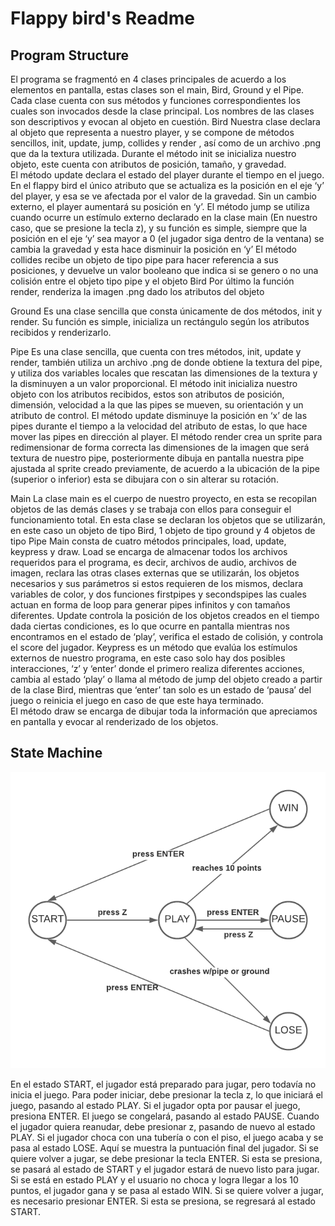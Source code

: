 # Flappy bird's Readme  
## Program Structure  
El programa se fragmentó en 4 clases principales de acuerdo a los elementos en pantalla, estas clases son el main, Bird, Ground y el Pipe. Cada clase cuenta con sus métodos y funciones correspondientes los cuales son invocados desde la clase principal. Los nombres de las clases son descriptivos y evocan al objeto en cuestión. 
Bird
Nuestra clase declara al objeto que representa a nuestro player, y se compone de métodos sencillos, init, update, jump, collides y render , así como de un archivo .png que da la textura utilizada. 
Durante el método init se inicializa nuestro objeto, este cuenta con atributos de posición,  tamaño, y gravedad.  
El método update declara el estado del player durante el tiempo en el juego. En el flappy bird el único atributo que se actualiza es la posición en el eje ‘y’ del player, y esa se ve afectada por el valor de la gravedad. Sin un cambio externo, el player aumentará su posición en ‘y’.
El método jump se utiliza cuando ocurre un estímulo externo declarado en la clase main (En nuestro caso, que se presione la tecla z), y su función es simple, siempre que la posición en el eje ‘y’ sea mayor a 0 (el jugador siga dentro de la ventana) se cambia la gravedad y esta hace disminuir la posición en ‘y’
El método collides recibe un objeto de tipo pipe para hacer referencia a sus posiciones, y devuelve un valor booleano que indica si se genero o no una colisión entre el objeto tipo pipe y el objeto Bird
Por último la función render, renderiza la imagen .png dado los atributos del objeto

Ground
Es una clase sencilla que consta únicamente de dos métodos, init y render. Su función es simple, inicializa un rectángulo según los atributos recibidos y renderizarlo.

Pipe
Es una clase sencilla, que cuenta con tres métodos, init, update y render, también utiliza un archivo .png de donde obtiene la textura del pipe,  y utiliza dos variables locales que rescatan las dimensiones de la textura y la disminuyen a un valor proporcional. 
El método init inicializa nuestro objeto con los atributos recibidos, estos son atributos de posición, dimensión, velocidad a la que las pipes se mueven, su orientación y un atributo de control. 
El método update disminuye la posición en ‘x’ de las pipes durante el tiempo a la velocidad del atributo de estas, lo que hace mover las pipes en dirección al player. 
El método render crea un sprite para redimensionar de forma correcta las dimensiones de la imagen que será textura de nuestro pipe, posteriormente dibuja en pantalla nuestra pipe ajustada al sprite creado previamente, de acuerdo a la ubicación de la pipe (superior o inferior) esta se dibujara con o sin alterar su rotación.

Main
La clase main es el cuerpo de nuestro proyecto, en esta se recopilan objetos de las demás clases y se trabaja con ellos para conseguir el funcionamiento total. En esta clase se declaran los objetos que se utilizarán, en este caso un objeto de tipo Bird, 1 objeto de tipo ground y 4 objetos de tipo Pipe
Main consta de cuatro métodos principales, load, update, keypress y draw.
Load se encarga de almacenar todos los archivos requeridos para el programa, es decir, archivos de audio, archivos de imagen, reclara las otras clases externas que se utilizarán, los objetos necesarios y sus parámetros si estos requieren de los mismos, declara variables de color, y dos funciones firstpipes y secondspipes las cuales actuan en forma de loop para generar pipes infinitos y con tamaños diferentes. 
Update controla la posición de los objetos creados en el tiempo dada ciertas condiciones, es lo que ocurre en pantalla mientras nos encontramos en el estado de ‘play’, verifica el estado de colisión, y controla el score del jugador. 
Keypress es un método que evalúa los estímulos externos de nuestro programa, en este caso solo hay dos posibles interacciones, ‘z’ y ‘enter’ donde el primero realiza diferentes acciones, cambia al estado ‘play’ o  llama al método de jump del objeto creado a partir de la clase Bird,  mientras que ‘enter’ tan solo es un estado de ‘pausa’ del juego o reinicia el juego en caso de que este haya terminado.  
El método draw se encarga de dibujar toda la información que apreciamos en pantalla y evocar al renderizado de los objetos. 

## State Machine  

![StateMachine](img/stateMachine.png)

En el estado START, el jugador está preparado para jugar, pero todavía no inicia el juego. Para poder iniciar, debe presionar la tecla z, lo que iniciará el juego, pasando al estado PLAY. Si el jugador opta por pausar el juego, presiona ENTER. El juego se congelará, pasando al estado PAUSE. Cuando el jugador quiera reanudar, debe presionar z, pasando de nuevo al estado PLAY. 
Si el jugador choca con una tubería o con el piso, el juego acaba y se pasa al estado LOSE. Aquí se muestra la puntuación final del jugador. Si se quiere volver a jugar, se debe presionar la tecla ENTER. Si esta se presiona, se pasará al estado de START y el jugador estará de nuevo listo para jugar. Si se está en estado PLAY y el usuario no choca y logra llegar a los 10 puntos, el jugador gana y se pasa al estado WIN. Si se quiere volver a jugar, es necesario presionar ENTER. Si esta se presiona, se regresará al estado START. 

